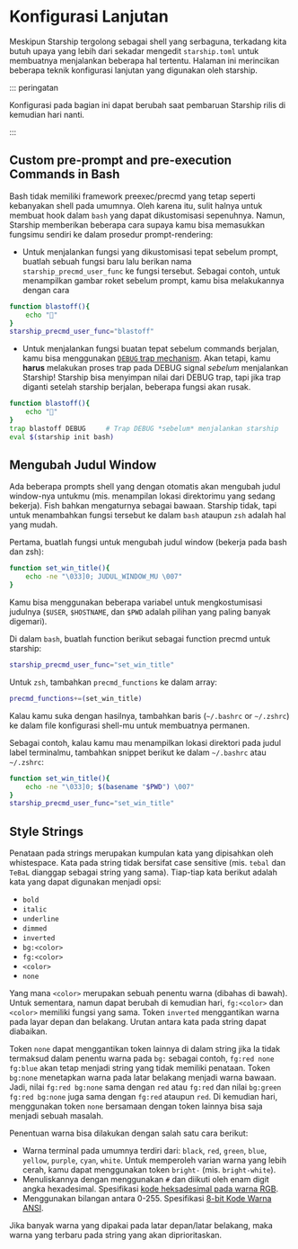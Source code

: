 # Konfigurasi Lanjutan

Meskipun Starship tergolong sebagai shell yang serbaguna, terkadang kita butuh upaya yang lebih dari sekadar mengedit `starship.toml` untuk membuatnya menjalankan beberapa hal tertentu. Halaman ini merincikan beberapa teknik konfigurasi lanjutan yang digunakan oleh starship.

::: peringatan

Konfigurasi pada bagian ini dapat berubah saat pembaruan Starship rilis di kemudian hari nanti.

:::

## Custom pre-prompt and pre-execution Commands in Bash

Bash tidak memiliki framework preexec/precmd yang tetap seperti kebanyakan shell pada umumnya. Oleh karena itu, sulit halnya untuk membuat hook dalam `bash` yang dapat dikustomisasi sepenuhnya. Namun, Starship memberikan beberapa cara supaya kamu bisa memasukkan fungsimu sendiri ke dalam prosedur prompt-rendering:

- Untuk menjalankan fungsi yang dikustomisasi tepat sebelum prompt, buatlah sebuah fungsi baru lalu berikan nama `starship_precmd_user_func` ke fungsi tersebut. Sebagai contoh, untuk menampilkan gambar roket sebelum prompt, kamu bisa melakukannya dengan cara

```bash
function blastoff(){
    echo "🚀"
}
starship_precmd_user_func="blastoff"
```

- Untuk menjalankan fungsi buatan tepat sebelum commands berjalan, kamu bisa menggunakan [`DEBUG` trap mechanism](https://jichu4n.com/posts/debug-trap-and-prompt_command-in-bash/). Akan tetapi, kamu **harus** melakukan proses trap pada DEBUG signal *sebelum* menjalankan Starship! Starship bisa menyimpan nilai dari DEBUG trap, tapi jika trap diganti setelah starship berjalan, beberapa fungsi akan rusak.

```bash
function blastoff(){
    echo "🚀"
}
trap blastoff DEBUG     # Trap DEBUG *sebelum* menjalankan starship
eval $(starship init bash)
```

## Mengubah Judul Window

Ada beberapa prompts shell yang dengan otomatis akan mengubah judul window-nya untukmu (mis. menampilan lokasi direktorimu yang sedang bekerja). Fish bahkan mengaturnya sebagai bawaan. Starship tidak, tapi untuk menambahkan fungsi tersebut ke dalam `bash` ataupun `zsh` adalah hal yang mudah.

Pertama, buatlah fungsi untuk mengubah judul window (bekerja pada bash dan zsh):

```bash
function set_win_title(){
    echo -ne "\033]0; JUDUL_WINDOW_MU \007"
}
```

Kamu bisa menggunakan beberapa variabel untuk mengkostumisasi judulnya (`$USER`, `$HOSTNAME`, dan `$PWD` adalah pilihan yang paling banyak digemari).

Di dalam `bash`, buatlah function berikut sebagai function precmd untuk starship:

```bash
starship_precmd_user_func="set_win_title"
```

Untuk `zsh`, tambahkan `precmd_functions` ke dalam array:

```bash
precmd_functions+=(set_win_title)
```

Kalau kamu suka dengan hasilnya, tambahkan baris (`~/.bashrc` or `~/.zshrc`) ke dalam file konfigurasi shell-mu untuk membuatnya permanen.

Sebagai contoh, kalau kamu mau menampilkan lokasi direktori pada judul label terminalmu, tambahkan snippet berikut ke dalam `~/.bashrc` atau `~/.zshrc`:

```bash
function set_win_title(){
    echo -ne "\033]0; $(basename "$PWD") \007"
}
starship_precmd_user_func="set_win_title"
```

## Style Strings

Penataan pada strings merupakan kumpulan kata yang dipisahkan oleh whistespace. Kata pada string tidak bersifat case sensitive (mis. `tebal` dan `TeBaL` dianggap sebagai string yang sama). Tiap-tiap kata berikut adalah kata yang dapat digunakan menjadi opsi:

  - `bold`
  - `italic`
  - `underline`
  - `dimmed`
  - `inverted`
  - `bg:<color>`
  - `fg:<color>`
  - `<color>`
  - `none`

Yang mana `<color>` merupakan sebuah penentu warna (dibahas di bawah). Untuk sementara, namun dapat berubah di kemudian hari, `fg:<color>` dan `<color>` memiliki fungsi yang sama. Token `inverted` menggantikan warna pada layar depan dan belakang. Urutan antara kata pada string dapat diabaikan.

Token `none` dapat menggantikan token lainnya di dalam string jika Ia tidak termaksud dalam penentu warna pada `bg:` sebagai contoh, `fg:red none fg:blue` akan tetap menjadi string yang tidak memiliki penataan. Token `bg:none` menetapkan warna pada latar belakang menjadi warna bawaan. Jadi, nilai `fg:red bg:none` sama dengan `red` atau `fg:red` dan nilai `bg:green fg:red bg:none` juga sama dengan `fg:red` ataupun `red`. Di kemudian hari, menggunakan token `none` bersamaan dengan token lainnya bisa saja menjadi sebuah masalah.

Penentuan warna bisa dilakukan dengan salah satu cara berikut:

 - Warna terminal pada umumnya terdiri dari: `black`, `red`, `green`, `blue`, `yellow`, `purple`, `cyan`, `white`. Untuk memperoleh varian warna yang lebih cerah, kamu dapat menggunakan token `bright-` (mis. `bright-white`).
 - Menuliskannya dengan menggunakan `#` dan diikuti oleh enam digit angka hexadesimal. Spesifikasi [kode heksadesimal pada warna RGB](https://www.w3schools.com/colors/colors_hexadecimal.asp).
 - Menggunakan bilangan antara 0-255. Spesifikasi [8-bit Kode Warna ANSI](https://i.stack.imgur.com/KTSQa.png).

Jika banyak warna yang dipakai pada latar depan/latar belakang, maka warna yang terbaru pada string yang akan diprioritaskan.
